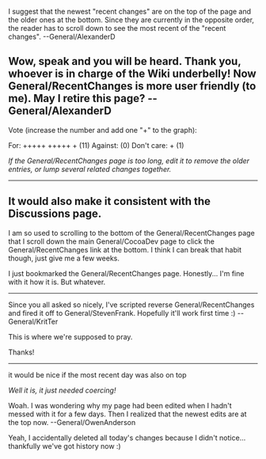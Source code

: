 I suggest that the newest "recent changes" are on the top of the page and the older ones at the bottom.  Since they are currently in the opposite order, the reader has to scroll down to see the most recent of the "recent changes". --General/AlexanderD

Wow, speak and you will be heard.  Thank you, whoever is in charge of the Wiki underbelly!  Now General/RecentChanges is more user friendly (to me).  May I retire this page? --General/AlexanderD
----

Vote (increase the number and add one "+" to the graph):
    
For:        +++++ +++++ +  (11)
Against:   (0)
Don't care: +  (1)


*If the General/RecentChanges page is too long, edit it to remove the older entries, or lump several related changes together.*

----
It would also make it consistent with the Discussions page.
----
I am so used to scrolling to the bottom of the General/RecentChanges page that I scroll down the main General/CocoaDev page to click the General/RecentChanges link at the bottom. I think I can break that habit though, just give me a few weeks.

I just bookmarked the General/RecentChanges page. Honestly... I'm fine with it how it is. But whatever.

----

Since you all asked so nicely, I've scripted reverse General/RecentChanges and fired it off to General/StevenFrank. Hopefully it'll work first time :) -- General/KritTer

This is where we're supposed to pray.

Thanks!

----

it would be nice if the most recent day was also on top

*Well it is, it just needed coercing!*

Woah.  I was wondering why my page had been edited when I hadn't messed with it for a few days.  Then I realized that the newest edits are at the top now. --General/OwenAnderson

Yeah, I accidentally deleted all today's changes because I didn't notice... thankfully we've got history now :)